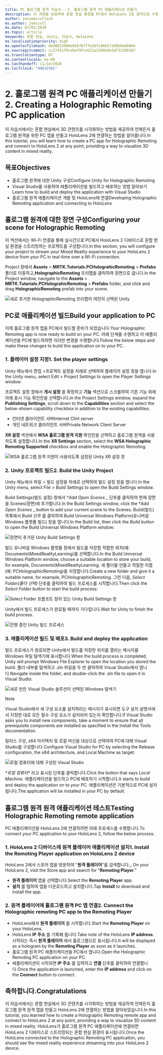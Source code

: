 ```yaml
---
title: PC 홀로그램 원격 자습서 - 2. 홀로그램 원격 PC 애플리케이션 만들기
description: 이 과정을 완료하여 혼합 현실 환경을 PC에서 HoloLens 2로 원격으로 수행하는 PC 애플리케이션을 만드는 방법을 알아봅니다.
author: jessemcculloch
ms.author: jemccull
ms.date: 07/01/2020
ms.topic: article
keywords: 혼합 현실, Unity, 자습서, HoloLens
ms.localizationpriority: high
ms.openlocfilehash: ded881290de0167b7ffe26fc86b573d9b9ebb0b6
ms.sourcegitcommit: cc27d31f0cebaf9fc4221a3300a9e3d73230b367
ms.translationtype: HT
ms.contentlocale: ko-KR
ms.lasthandoff: 11/14/2020
ms.locfileid: "94631501"
---
```

# <a name="2-creating-a-holographic-remoting-pc-application"></a><span data-ttu-id="b71bf-105">2. 홀로그램 원격 PC 애플리케이션 만들기</span><span class="sxs-lookup"><span data-stu-id="b71bf-105">2. Creating a Holographic Remoting PC application</span></span>

<span data-ttu-id="b71bf-106">이 자습서에서는 혼합 현실에서 3D 콘텐츠를 시각화하는 방법을 제공하여 언제든지 홀로그램 원격을 위한 PC 앱을 만들고 HoloLens 2에 연결하는 방법을 알아봅니다.</span><span class="sxs-lookup"><span data-stu-id="b71bf-106">In this tutorial, you will learn how to create a PC app for Holographic Remoting and connect to HoloLens 2 at any point, providing a way to visualize 3D content in mixed reality.</span></span>

## <a name="objectives"></a><span data-ttu-id="b71bf-107">목표</span><span class="sxs-lookup"><span data-stu-id="b71bf-107">Objectives</span></span>

* <span data-ttu-id="b71bf-108">홀로그램 원격에 대한 Unity 구성</span><span class="sxs-lookup"><span data-stu-id="b71bf-108">Configure Unity for Holographic Remoting</span></span>
* <span data-ttu-id="b71bf-109">Visual Studio를 사용하여 애플리케이션을 빌드하고 배포하는 방법 알아보기</span><span class="sxs-lookup"><span data-stu-id="b71bf-109">Learn how to build and deploy the application with Visual Studio</span></span>
* <span data-ttu-id="b71bf-110">홀로그램 원격 애플리케이션 개발 및 HoloLens에 연결</span><span class="sxs-lookup"><span data-stu-id="b71bf-110">Developing Holographic Remoting application and connecting to HoloLens</span></span>

## <a name="configuring-your-scene-for-holographic-remoting"></a><span data-ttu-id="b71bf-111">홀로그램 원격에 대한 장면 구성</span><span class="sxs-lookup"><span data-stu-id="b71bf-111">Configuring your scene for Holographic Remoting</span></span>

<span data-ttu-id="b71bf-112">이 섹션에서는 Wi-Fi 연결을 통해 실시간으로 PC에서 HoloLens 2 디바이스로 혼합 현실 환경을 스트리밍하는 프로젝트를 구성합니다.</span><span class="sxs-lookup"><span data-stu-id="b71bf-112">In this section, you will configure your project to stream your Mixed Reality experience to your HoloLens 2 device from your PC in real-time over a Wi-Fi connection.</span></span>

<span data-ttu-id="b71bf-113">Project 창에서 **Assets** > **MRTK.Tutorials.PCHolograhicRemoting** > **Prefabs** 폴더로 이동하고,**HolographicRemoting** 프리팹을 클릭하여 장면으로 끕니다.</span><span class="sxs-lookup"><span data-stu-id="b71bf-113">In the Project window, navigate to the **Assets** > **MRTK.Tutorials.PCHolograhicRemoting** > **Prefabs** folder, and click and drag **HolographicRemoting** prefab into your scene.</span></span>

![새로 추가한 HolographicRemoting 프리팹이 여전히 선택된 Unity](images/mrlearning-pc-holographic-remoting/Tutorial2-Section1-Step1-1.png)

## <a name="build-your-application-to-pc"></a><span data-ttu-id="b71bf-115">PC로 애플리케이션 빌드</span><span class="sxs-lookup"><span data-stu-id="b71bf-115">Build your application to PC</span></span>

<span data-ttu-id="b71bf-116">이제 홀로그램 원격 앱을 PC에서 빌드할 준비가 되었습니다.</span><span class="sxs-lookup"><span data-stu-id="b71bf-116">Your Holographic Remoting app is now ready to build on your PC.</span></span> <span data-ttu-id="b71bf-117">아래 단계를 수행하고 이 애플리케이션을 PC에 빌드하려면 이러한 변경을 수행합니다.</span><span class="sxs-lookup"><span data-stu-id="b71bf-117">Follow the below steps and make these changes to build this application on to your PC.</span></span>

### <a name="1-set-the-player-settings"></a><span data-ttu-id="b71bf-118">1. 플레이어 설정 지정</span><span class="sxs-lookup"><span data-stu-id="b71bf-118">1. Set the player settings</span></span>

<span data-ttu-id="b71bf-119">Unity 메뉴에서 편집 >프로젝트 설정을 차례로 선택하여 플레이어 설정 창을 엽니다.</span><span class="sxs-lookup"><span data-stu-id="b71bf-119">In the Unity menu, select Edit > Project Settings to open the Player Settings window.</span></span>

<span data-ttu-id="b71bf-120">프로젝트 설정 창에서 **게시 설정** 을 확장하고 **기능** 섹션으로 스크롤하여 기존 기능 외에 아래 표시 기능 확인란을 선택합니다.</span><span class="sxs-lookup"><span data-stu-id="b71bf-120">In the Project Settings window, expand the **Publishing Settings**, scroll down to the **Capabilities** section and select the below-shown capability checkbox in addition to the existing capabilities.</span></span>

* <span data-ttu-id="b71bf-121">인터넷 클라이언트 서버</span><span class="sxs-lookup"><span data-stu-id="b71bf-121">Internet Clint server</span></span>
* <span data-ttu-id="b71bf-122">개인 네트워크 클라이언트 서버</span><span class="sxs-lookup"><span data-stu-id="b71bf-122">Private Network Client Server</span></span>

<span data-ttu-id="b71bf-123">**XR 설정** 섹션에서 **WSA 홀로그램 원격 지원** 확인란을 선택하고 홀로그램 원격을 사용하도록 설정합니다.</span><span class="sxs-lookup"><span data-stu-id="b71bf-123">In the **XR Settings** section, select the **WSA Holographic Remoting Supported** checkbox and enable the Holographic Remoting.</span></span>

![WSA 홀로그램 원격 지원이 사용되도록 설정된 Unity XR 설정 창](images/mrlearning-pc-holographic-remoting/Tutorial2-Section2-Step1-1.png)

### <a name="2-build-the-unity-project"></a><span data-ttu-id="b71bf-125">2. Unity 프로젝트 빌드</span><span class="sxs-lookup"><span data-stu-id="b71bf-125">2. Build the Unity Project</span></span>

<span data-ttu-id="b71bf-126">Unity 메뉴에서 파일 > 빌드 설정을 차례로 선택하여 빌드 설정 창을 엽니다.</span><span class="sxs-lookup"><span data-stu-id="b71bf-126">In the Unity menu, select File > Build Settings to open the Build Settings window.</span></span>

<span data-ttu-id="b71bf-127">Build Settings(빌드 설정) 창에서 \**_Add Open Scenes_* _ 단추를 클릭하여 현재 장면을 Scenes(장면)에 추가합니다.</span><span class="sxs-lookup"><span data-stu-id="b71bf-127">In the Build Settings window, click the \**_Add Open Scenes_* _ button to add your current scene to the Scenes.</span></span> <span data-ttu-id="b71bf-128">Build(빌드) 목록에서 _*_Build 단추_*_ 를 클릭하여 Build Universal Windows Platform(유니버설 Windows 플랫폼 빌드) 창을 엽니다.</span><span class="sxs-lookup"><span data-stu-id="b71bf-128">In the Build list, then click the _*_Build button_*_ to open the Build Universal Windows Platform window:</span></span>

![장면이 추가된 Unity Build Settings 창](images/mrlearning-pc-holographic-remoting/Tutorial2-Section2-Step2-1.png)

<span data-ttu-id="b71bf-130">빌드 유니버설 Windows 플랫폼 창에서 빌드를 저장할 적합한 위치(예: Documents\MixedRealityLearning)를 선택합니다.</span><span class="sxs-lookup"><span data-stu-id="b71bf-130">In the Build Universal Windows Platform window, choose a suitable location to store your build, for example, Documents\MixedRealityLearning.</span></span> <span data-ttu-id="b71bf-131">새 폴더를 만들고 적절한 이름(예: PCHolographicRemoting)을 지정합니다.</span><span class="sxs-lookup"><span data-stu-id="b71bf-131">Create a new folder and give it a suitable name, for example, PCHolographicRemoting.</span></span> <span data-ttu-id="b71bf-132">그런 다음, _*_Select Folder(폴더 선택)_*_ 단추를 클릭하여 빌드 프로세스를 시작합니다.</span><span class="sxs-lookup"><span data-stu-id="b71bf-132">Then click the _*_Select Folder_*_ button to start the build process:</span></span>

![Select Folder 프롬프트 창이 있는 Unity Build Settings 창](images/mrlearning-pc-holographic-remoting/Tutorial2-Section2-Step2-2.png)

<span data-ttu-id="b71bf-134">Unity에서 빌드 프로세스가 완료될 때까지 기다립니다.</span><span class="sxs-lookup"><span data-stu-id="b71bf-134">Wait for Unity to finish the build process.</span></span>

![진행 중인 Unity 빌드 프로세스](images/mrlearning-pc-holographic-remoting/Tutorial2-Section2-Step2-3.png)

### <a name="3-build-and-deploy-the-application"></a><span data-ttu-id="b71bf-136">3. 애플리케이션 빌드 및 배포</span><span class="sxs-lookup"><span data-stu-id="b71bf-136">3. Build and deploy the application</span></span>

<span data-ttu-id="b71bf-137">빌드 프로세스가 완료되면 Unity에서 빌드를 저장한 위치를 열라는 메시지를 Windows 파일 탐색기에 표시합니다.</span><span class="sxs-lookup"><span data-stu-id="b71bf-137">When the build process is completed, Unity will prompt Windows File Explorer to open the location you stored the build.</span></span> <span data-ttu-id="b71bf-138">폴더 내부를 탐색하고 .sln 파일을 두 번 클릭하여 Visual Studio에서 엽니다.</span><span class="sxs-lookup"><span data-stu-id="b71bf-138">Navigate inside the folder, and double-click the .sln file to open it in Visual Studio:</span></span>

![새로 만든 Visual Studio 솔루션이 선택된 Windows 탐색기](images/mrlearning-pc-holographic-remoting/Tutorial2-Section2-Step3-1.png)

> [!NOTE]
> <span data-ttu-id="b71bf-140">Visual Studio에서 새 구성 요소를 설치하라는 메시지가 표시되면 도구 설치 설명서에서 지정한 대로 모든 필수 구성 요소가 설치되어 있는지 확인합니다.</span><span class="sxs-lookup"><span data-stu-id="b71bf-140">If Visual Studio asks you to install new components, take a moment to ensure that all prerequisite components are installed as specified in the Install the Tools documentation.</span></span>

<span data-ttu-id="b71bf-141">릴리스 구성, x64 아키텍처 및 로컬 머신을 대상으로 선택하여 PC에 대해 Visual Studio를 구성합니다.</span><span class="sxs-lookup"><span data-stu-id="b71bf-141">Configure Visual Studio for PC by selecting the Release configuration, the x64 architecture, and Local Machine as target:</span></span>

![로컬 컴퓨터에 대해 구성된 Visual Studio](images/mrlearning-pc-holographic-remoting/Tutorial2-Section2-Step3-2.png)

<span data-ttu-id="b71bf-143">_\*_로컬 컴퓨터_\*_ 라고 표시된 단추를 클릭합니다.</span><span class="sxs-lookup"><span data-stu-id="b71bf-143">Click the button that says _*_Local Machine_*_.</span></span> <span data-ttu-id="b71bf-144">애플리케이션을 빌드하고 PC에 배포하기 시작합니다.</span><span class="sxs-lookup"><span data-stu-id="b71bf-144">It starts to build and deploy the application on to your PC.</span></span> <span data-ttu-id="b71bf-145">애플리케이션은 기본적으로 PC에 설치됩니다.</span><span class="sxs-lookup"><span data-stu-id="b71bf-145">The application will be installed in your PC by default.</span></span>

## <a name="testing-holographic-remoting-remote-application"></a><span data-ttu-id="b71bf-146">홀로그램 원격 원격 애플리케이션 테스트</span><span class="sxs-lookup"><span data-stu-id="b71bf-146">Testing Holographic Remoting remote application</span></span>

<span data-ttu-id="b71bf-147">PC 애플리케이션을 HoloLens 2에 연결하려면 아래 프로세스를 수행합니다.</span><span class="sxs-lookup"><span data-stu-id="b71bf-147">To connect your PC application to your HoloLens 2, follow the below process:</span></span>

### <a name="1-install-the-remoting-player-application-on-hololens-2-device"></a><span data-ttu-id="b71bf-148">1. HoloLens 2 디바이스에 원격 플레이어 애플리케이션 설치</span><span class="sxs-lookup"><span data-stu-id="b71bf-148">1. Install the Remoting Player application on HoloLens 2 device</span></span>

<span data-ttu-id="b71bf-149">HoloLens 2에서 스토어 앱을 방문하여 "**원격 플레이어**"를 검색합니다.</span><span class="sxs-lookup"><span data-stu-id="b71bf-149">_ On your HoloLens 2, visit the Store app and search for "**Remoting Player**."</span></span>
* <span data-ttu-id="b71bf-150">**원격 플레이어** 앱을 선택합니다.</span><span class="sxs-lookup"><span data-stu-id="b71bf-150">Select the **Remoting Player** app.</span></span>
* <span data-ttu-id="b71bf-151">**설치** 를 탭하여 앱을 다운로드하고 설치합니다.</span><span class="sxs-lookup"><span data-stu-id="b71bf-151">Tap **Install** to download and install the app.</span></span>

### <a name="2-connect-the-holographic-remoting-pc-app-to-the-remoting-player"></a><span data-ttu-id="b71bf-152">2. 원격 플레이어에 홀로그램 원격 PC 앱 연결</span><span class="sxs-lookup"><span data-stu-id="b71bf-152">2. Connect the Holographic remoting PC app to the Remoting Player</span></span>

* <span data-ttu-id="b71bf-153">HoloLens에서 **원격 플레이어** 를 시작합니다.</span><span class="sxs-lookup"><span data-stu-id="b71bf-153">Start the **Remoting Player** on your HoloLens.</span></span>
* <span data-ttu-id="b71bf-154">HoloLens **IP 주소** 를 기록해 둡니다.</span><span class="sxs-lookup"><span data-stu-id="b71bf-154">Take note of the HoloLens **IP address**.</span></span> <span data-ttu-id="b71bf-155">시작되는 즉시 **원격 플레이어** 에서 홀로그램으로 표시됩니다.</span><span class="sxs-lookup"><span data-stu-id="b71bf-155">It will be displayed as a hologram by the **Remoting Player** as soon as it launches.</span></span>
* <span data-ttu-id="b71bf-156">홀로그램 원격 PC 애플리케이션을 PC에서 엽니다.</span><span class="sxs-lookup"><span data-stu-id="b71bf-156">Open the Holographic Remoting PC application on your PC.</span></span>
* <span data-ttu-id="b71bf-157">애플리케이션이 시작되면 **IP 주소** 를 입력하고 **연결** 단추를 클릭하여 연결합니다.</span><span class="sxs-lookup"><span data-stu-id="b71bf-157">Once the application is launched, enter the **IP address** and click on the **Connect**  button to connect.</span></span>

## <a name="congratulations"></a><span data-ttu-id="b71bf-158">축하합니다.</span><span class="sxs-lookup"><span data-stu-id="b71bf-158">Congratulations</span></span>

<span data-ttu-id="b71bf-159">이 자습서에서는 혼합 현실에서 3D 콘텐츠를 시각화하는 방법을 제공하여 언제든지 홀로그램 원격 원격 앱을 만들고 HoloLens 2에 연결하는 방법을 알아보았습니다.</span><span class="sxs-lookup"><span data-stu-id="b71bf-159">In this tutorial, you learned how to create a Holographic Remoting remote app and connect to HoloLens 2 at any point, providing a way to visualize 3D content in mixed reality.</span></span> <span data-ttu-id="b71bf-160">HoloLens가 홀로그램 원격 PC 애플리케이션에 연결되면 HoloLens 2 디바이스로 스트리밍되는 혼합 현실 환경이 표시됩니다.</span><span class="sxs-lookup"><span data-stu-id="b71bf-160">Once the HoloLens connected to the Holographic Remoting PC application, you should see the mixed reality experience streaming into your HoloLens 2 device.</span></span>
